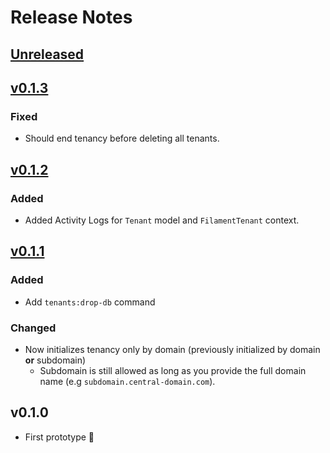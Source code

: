 # Release Notes

## [Unreleased](https://bitbucket.org/halcyonlaravel/saas-boilerplate/branches/compare/master%0Dv0.1.3)

## [v0.1.3](https://bitbucket.org/halcyonlaravel/saas-boilerplate/branches/compare/v0.1.3%0Dv0.1.2)

### Fixed

- Should end tenancy before deleting all tenants.

## [v0.1.2](https://bitbucket.org/halcyonlaravel/saas-boilerplate/branches/compare/v0.1.2%0Dv0.1.1)

### Added

- Added Activity Logs for `Tenant` model and `FilamentTenant` context.

## [v0.1.1](https://bitbucket.org/halcyonlaravel/saas-boilerplate/branches/compare/v0.1.1%0Dv0.1.0)

### Added

- Add `tenants:drop-db` command

### Changed

- Now initializes tenancy only by domain (previously initialized by domain **or** subdomain)
    - Subdomain is still allowed as long as you provide the full domain name (e.g `subdomain.central-domain.com`).

## v0.1.0

- First prototype 🎉
